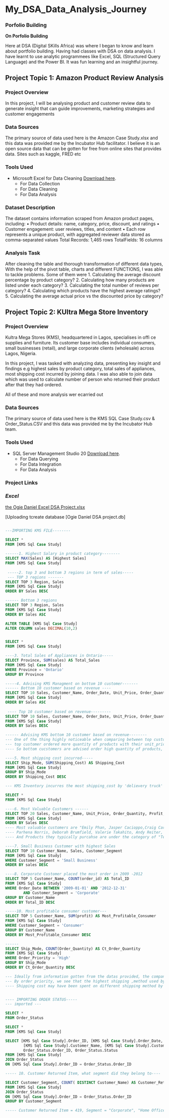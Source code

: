 # My_DSA_Data_Analysis_Journey


### Porfolio Building
**On Porfolio Building**

Here at DSA (Digital SKills Africa) was where I began to know and learn about portfolio building. Having had classes with DSA on data analysis. I have learnt to use analytic programmees like Excel, SQL (Structured Query Language) and the Power BI. It was fun learning and an insightful journey.

## Project Topic 1: Amazon Product Review Analysis

### Project Overview
In this project, I will be analysing product and customer review data to generate insight that can guide improvements, marketing strategies and customer engagements

### Data Sources
The primary source of data used here is the Amazon Case Study.xlsx and this data was provided me by the Incubator Hub facilitator. I believe it is an open source data that can be gotten for free from online sites that provides data. Sites such as kaggle, FRED etc


### Tools Used 
- Microsoft Excel for Data Cleaning [Download here](https://www.microsoft.com).
    - For Data Collection
    - For Data Cleaning
    - For Data Analysis

### Dataset Description
The dataset contains information scraped from Amazon product pages, including:
• Product details: name, category, price, discount, and ratings
• Customer engagement: user reviews, titles, and content
• Each row represents a unique product, with aggregated reviewer data stored as comma-separated values
Total Records: 1,465 rows
TotalFields: 16 columns

### Analysis Task
After cleaning the table and thorough transformation of different data types, With the help of the pivot table, charts and different FUNCTIONS, I was able to tackle problems. Some of them were
    1. Calculating the average discount percentage by product category?
    2. Calculating how many products are listed under each category?
    3. Calculating the total number of reviews per category?
    4. Calculating which products have the highest average ratings?
    5. Calculating the average actual price vs the discounted price by category?

    



## Project Topic 2: KUltra Mega Store Inventory

### Project Overview
Kultra Mega Stores (KMS), headquartered in Lagos, specialises in offi ce supplies and furniture. Its customer base includes individual consumers, small businesses (retail), and large corporate clients (wholesale) across Lagos, Nigeria.

In this project, I was tasked with analyzing data, presenting key insight and findings e.g highest sales by product category, total sales of appliances, most shipping cost incurred by joining data. I was also able to join data which was used to calculate number of person who returned their product after that they had ordered.

All of these and more analysis wer ecarried out

### Data Sources
The primary source of data used here is the KMS SQL Case Study.csv & Order_Status.CSV and this data was provided me by the Incubator Hub team.  


### Tools Used 
- SQL Server Management Studio 20 [Download here](https://www.microsoft.com/en-us/sql-server/sql-server-downloads).
    - For Data Querying
    - For Data Integration
    - For Data Analysis

### Project Links
### *Excel*
[the Ogie Daniel Excel DSA Project.xlsx](https://github.com/user-attachments/files/21323534/the.Ogie.Daniel.Excel.DSA.Project.xlsx)

[Uploading tcreate database [Ogie Daniel DSA project.db]
``` SQL

---IMPORTING KMS FILE--------

SELECT *
FROM [KMS Sql Case Study]
  
------1. Highest Salary in product category-------- 
SELECT MAX(Sales) AS [Highest Sales]
FROM [KMS Sql Case Study]
 
 -----2. top 3 and bottom 3 regions in term of sales-----
 --- TOP 3 regions -------
SELECT TOP 3 Region, Sales
FROM [KMS Sql Case Study]
ORDER BY Sales DESC 

------ Bottom 3 regions
SELECT TOP 3 Region, Sales
FROM [KMS Sql Case Study]
ORDER BY Sales ASC

ALTER TABLE [KMS Sql Case Study]
ALTER COLUMN sales DECIMAL(10,2)


SELECT *
FROM [KMS Sql Case Study]

----3. Total Sales of Appliances in Ontario-----
SELECT Province, SUM(sales) AS Total_Sales
FROM [KMS Sql Case Study]
WHERE Province = 'Ontario'
GROUP BY Province

-----4. Advising KMS Managment on bottom 10 customer-------
------ Bottom 10 customer based on revenue ----
SELECT TOP 10 Sales, Customer_Name, Order_Date, Unit_Price, Order_Quantity, Shipping_Cost, Discount, Profit, Ship_Mode, Region
FROM [KMS Sql Case Study]
ORDER BY Sales ASC
 
 ---- Top 10 customer based on revenue---------
SELECT TOP 10 Sales, Customer_Name, Order_Date, Unit_Price, Order_Quantity, Shipping_Cost, Discount, Profit, Ship_Mode, Region
FROM [KMS Sql Case Study]
ORDER BY Sales DESC

------ Advising KMS bottom 10 customer based on revenue--------
--- One of the thing highly noticeable when comparing between top customers and bottom customers is the fact that,
--- top customer ordered more quantity of products with their unit_price relatively higher (in unit-price of thousands) compared to the bottom customers.
---- So bottom cucstomers are advised order high quantity of products, the lower the unit-price, the more the product 

----5. Most shipping cost incurred-----
SELECT Ship_Mode, SUM(Shipping_Cost) AS Shipping_Cost
FROM [KMS Sql Case Study]
GROUP BY Ship_Mode
ORDER BY Shipping_Cost DESC

--- KMS Inventory incurres the most shipping_cost by 'delievery truck'

SELECT *
FROM [KMS Sql Case Study]

----6. Most Valuable Customers ------
SELECT TOP 20 Sales, Customer_Name, Unit_Price, Order_Quantity, Profit, Product_Category
FROM [KMS Sql Case Study]
ORDER BY Sales DESC
---- Most valuable customers are "Emily Phan, Jasper Cacioppo,Craig Carreira, Dennis Kane, Karen Carlisle, Steve Chapman, Nick Crebassa, 
---- Parhena Norris, Deborah Brumfield, Valerie Takahito, Andy Reiter, Sally Matthias, Seth Vernon, Logan Haushalter, Raymond Book, Tony Chapman, Eleni McCrary, Julia West, Dean Percer, Rick Wilson
---- And Products they typically purcahse are under the category of "Technology" or "Furniture"

----7. Small Business Customer with highest Sales
SELECT TOP 10 Customer_Name, Sales, Customer_Segment
FROM [KMS Sql Case Study]
WHERE Customer_Segment = 'Small Business'
ORDER BY sales DESC

----8. Corporate Customer placed the most order in 2009 -2012
SELECT TOP 5 Customer_Name, COUNT(order_id) AS Total_ID
FROM [KMS Sql Case Study]
WHERE Order_Date BETWEEN '2009-01-01' AND '2012-12-31'
		AND Customer_Segment = 'Corporate'
GROUP BY Customer_Name
ORDER BY Total_ID DESC

-----10. Most profitable consumer customer---
SELECT TOP 5 Customer_Name, SUM(profit) AS Most_Profitable_Consumer
FROM [KMS Sql Case Study]
WHERE Customer_Segment = 'Consumer'
GROUP BY Customer_Name
ORDER BY Most_Profitable_Consumer DESC

------ 
SELECT Ship_Mode, COUNT(Order_Quantity) AS Ct_Order_Quantity
FROM [KMS Sql Case Study]
WHERE Order_Priority = 'High'
GROUP BY Ship_Mode
ORDER BY Ct_Order_Quantity DESC

--- Ideally from information gotten from the datas provided, the company did not basically spend shipping cost based on order priority---
--- By order priority, we see that the highest shipping ,method used by order priority is "Regular" of which its margin is far behind both "Delivery Truck" & " Express Air"
---- Shipping cost may have been spent on different shipping method by other factors but not based on order quantity. 


---- IMPORTING ORDER STATUS-----
--- imported ---

SELECT *
FROM Order_Status

SELECT *
FROM [KMS Sql Case Study]

SELECT [KMS Sql Case Study].Order_ID, [KMS Sql Case Study].Order_Date, 
		[KMS Sql Case Study].Customer_Name, [KMS Sql Case Study].Customer_Segment, 
		Order_Status.Order_ID, Order_Status.Status
FROM [KMS Sql Case Study]
JOIN Order_Status
ON [KMS Sql Case Study].Order_ID = Order_Status.Order_ID

----- 10. Customer Returned Item, what segment did they belong to----

SELECT Customer_Segment, COUNT( DISTINCT Customer_Name) AS Customer_Returned_Item
FROM [KMS Sql Case Study]
JOIN Order_Status
ON [KMS Sql Case Study].Order_ID = Order_Status.Order_ID
GROUP BY Customer_Segment

----- Customer Returned Item = 419, Segment = "Corporate", "Home Office", "Consumer", "Small Business"he Ogie Daniel DSA SQL project 1.sql…]()




  

